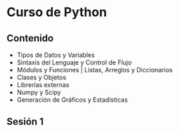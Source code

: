 # Curso de Python

## Contenido

* Tipos de Datos y Variables
* Sintaxis del Lenguaje y Control de Flujo
* Módulos y Funciones | Listas, Arreglos y Diccionarios
* Clases y Objetos
* Librerías externas
* Numpy y Scipy
* Generación de Gráficos y Estadísticas

## Sesión 1
